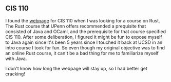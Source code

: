 ## CIS 110

I found the [webpage](http://www.cis.upenn.edu/~cis110/18fa/index.html) for CIS 110 when I was looking for a course on Rust. The Rust course that UPenn offers recommended a prequisite that consisted of Java and OCaml, and the prerequisite for that course specified CIS 110. After some deliberation, I figured it might be fun to expose myself to Java again since it's been 5 years since I touched it back at UCSD in an intro course I took for fun. So even though my original objective was to find an online Rust course, it can't be a bad thing for me to familiarize myself with Java. 

I don't know how long the webpage will stay up, so I had better get cracking! 